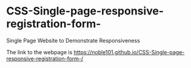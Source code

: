 # CSS-Single-page-responsive-registration-form-
Single Page Website to Demonstrate Responsiveness

The link to the webpage is 
https://noble101.github.io/CSS-Single-page-responsive-registration-form-/
